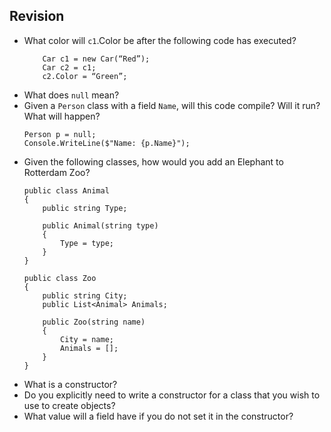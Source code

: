 Revision
--------
- What color will `c1`.Color be after the following code has executed?
  ```
      Car c1 = new Car(“Red”);
      Car c2 = c1;
      c2.Color = “Green”;
  ```
- What does `null` mean?
- Given a `Person` class with a field `Name`, will this code compile? Will it run? What will happen?
  ```
  Person p = null;
  Console.WriteLine($"Name: {p.Name}");
  ```
- Given the following classes, how would you add an Elephant to Rotterdam Zoo?
  ```
  public class Animal
  {
      public string Type;

      public Animal(string type)
      {
          Type = type;
      }
  }

  public class Zoo
  {
      public string City;
      public List<Animal> Animals;

      public Zoo(string name)
      {
          City = name;
          Animals = [];
      }
  }
  ```
- What is a constructor?
- Do you explicitly need to write a constructor for a class that you wish to use to create objects?
- What value will a field have if you do not set it in the constructor?